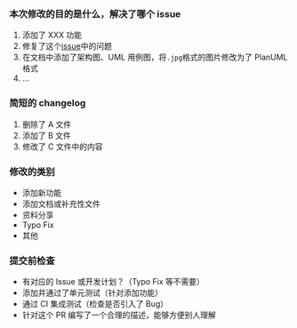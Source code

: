 ### 本次修改的目的是什么，解决了哪个 issue

1. 添加了 XXX 功能
2. 修复了这个[issue](https://github.com/RonDen/vue-shop/issues/4)中的问题
3. 在文档中添加了架构图、UML 用例图，将`.jpg`格式的图片修改为了 PlanUML 格式
4. ...

### 简短的 changelog

1. 删除了 A 文件
2. 添加了 B 文件
3. 修改了 C 文件中的内容

### 修改的类别

-  添加新功能
-  添加文档或补充性文件
-  资料分享
-  Typo Fix
-  其他

### 提交前检查

-  有对应的 Issue 或开发计划？（Typo Fix 等不需要）
-  添加并通过了单元测试（针对添加功能）
-  通过 CI 集成测试（检查是否引入了 Bug）
-  针对这个 PR 编写了一个合理的描述，能够方便别人理解